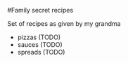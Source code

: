 #Family secret recipes

Set of recipes as given by my grandma

- pizzas (TODO)
- sauces (TODO)
- spreads (TODO)
